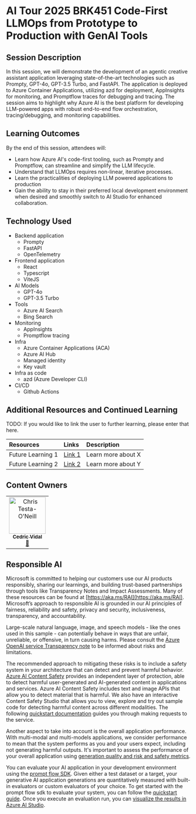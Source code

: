 # AI Tour 2025 BRK451 Code-First LLMOps from Prototype to Production with GenAI Tools

## Session Description  
In this session, we will demonstrate the development of an agentic creative assistant application leveraging state-of-the-art technologies such as Prompty, GPT-4o, GPT-3.5 Turbo, and FastAPI. The application is deployed to Azure Container Applications, utilizing azd for deployment, AppInsights for monitoring, and Promptflow traces for debugging and tracing. The session aims to highlight why Azure AI is the best platform for developing LLM-powered apps with robust end-to-end flow orchestration, tracing/debugging, and monitoring capabilities.  
  
## Learning Outcomes  
By the end of this session, attendees will:  
- Learn how Azure AI's code-first tooling, such as Prompty and Promptflow, can streamline and simplify the LLM lifecycle.  
- Understand that LLMOps requires non-linear, iterative processes.
- Learn the practicalities of deploying LLM powered applications to production
- Gain the ability to stay in their preferred local development environment when desired and smoothly switch to AI Studio for enhanced collaboration.  

## Technology Used  
- Backend application
  - Prompty
  - FastAPI
  - OpenTelemetry
- Frontend application
  - React
  - Typescript
  - ViteJS
- AI Models
  - GPT-4o
  - GPT-3.5 Turbo
- Tools
  - Azure AI Search
  - Bing Search
- Monitoring
  - AppInsights
  - Promptflow tracing
- Infra
  - Azure Container Applications (ACA)
  - Azure AI Hub
  - Managed identity
  - Key vault
- Infra as code
  - azd (Azure Developer CLI)
- CI/CD
  - Github Actions

## Additional Resources and Continued Learning
TODO: If you would like to link the user to further learning, please enter that here.

| Resources          | Links                             | Description        |
|:-------------------|:----------------------------------|:-------------------|
| Future Learning 1  | [Link 1](https://www.google.com/) | Learn more about X |
| Future Learning 2  | [Link 2](https://www.google.com/) | Learn more about Y |

## Content Owners

<!-- ALL-CONTRIBUTORS-LIST:START - Do not remove or modify this section -->

<table>
<tr>
    <td align="center"><a href="http://learnanalytics.microsoft.com">
        <img src="https://github.com/cedricvidal.png" width="100px;" alt="Chris Testa-O'Neill
"/><br />
        <sub><b>Cedric Vidal
</b></sub></a><br />
            <a href="https://github.com/cedricvidal" title="talk">📢</a> 
    </td>
</tr></table>

<!-- ALL-CONTRIBUTORS-LIST:END -->

## Responsible AI 

Microsoft is committed to helping our customers use our AI products responsibly, sharing our learnings, and building trust-based partnerships through tools like Transparency Notes and Impact Assessments. Many of these resources can be found at [https://aka.ms/RAI](https://aka.ms/RAI).
Microsoft’s approach to responsible AI is grounded in our AI principles of fairness, reliability and safety, privacy and security, inclusiveness, transparency, and accountability.

Large-scale natural language, image, and speech models - like the ones used in this sample - can potentially behave in ways that are unfair, unreliable, or offensive, in turn causing harms. Please consult the [Azure OpenAI service Transparency note](https://learn.microsoft.com/legal/cognitive-services/openai/transparency-note?tabs=text) to be informed about risks and limitations.

The recommended approach to mitigating these risks is to include a safety system in your architecture that can detect and prevent harmful behavior. [Azure AI Content Safety](https://learn.microsoft.com/azure/ai-services/content-safety/overview) provides an independent layer of protection, able to detect harmful user-generated and AI-generated content in applications and services. Azure AI Content Safety includes text and image APIs that allow you to detect material that is harmful. We also have an interactive Content Safety Studio that allows you to view, explore and try out sample code for detecting harmful content across different modalities. The following [quickstart documentation](https://learn.microsoft.com/azure/ai-services/content-safety/quickstart-text?tabs=visual-studio%2Clinux&pivots=programming-language-rest) guides you through making requests to the service.

Another aspect to take into account is the overall application performance. With multi-modal and multi-models applications, we consider performance to mean that the system performs as you and your users expect, including not generating harmful outputs. It's important to assess the performance of your overall application using [generation quality and risk and safety metrics](https://learn.microsoft.com/azure/ai-studio/concepts/evaluation-metrics-built-in).

You can evaluate your AI application in your development environment using the [prompt flow SDK](https://microsoft.github.io/promptflow/index.html). Given either a test dataset or a target, your generative AI application generations are quantitatively measured with built-in evaluators or custom evaluators of your choice. To get started with the prompt flow sdk to evaluate your system, you can follow the [quickstart guide](https://learn.microsoft.com/azure/ai-studio/how-to/develop/flow-evaluate-sdk). Once you execute an evaluation run, you can [visualize the results in Azure AI Studio](https://learn.microsoft.com/azure/ai-studio/how-to/evaluate-flow-results).
